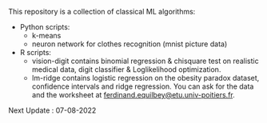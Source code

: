 This repository is a collection of classical ML algorithms: 
- Python scripts:
  - k-means
  - neuron network for clothes recognition (mnist picture data)
- R scripts:
  - vision-digit contains binomial regression & chisquare test on realistic medical data, digit classifier & Loglikelihood optimization.
  - lm-ridge contains logistic regression on the obesity paradox dataset, confidence intervals and ridge regression. You can ask for the data and the worksheet at ferdinand.equilbey@etu.univ-poitiers.fr.

Next Update : 07-08-2022
